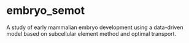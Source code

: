 # embryo_semot
A study of early mammalian embryo development using a data-driven model based on subcellular element method and optimal transport.
